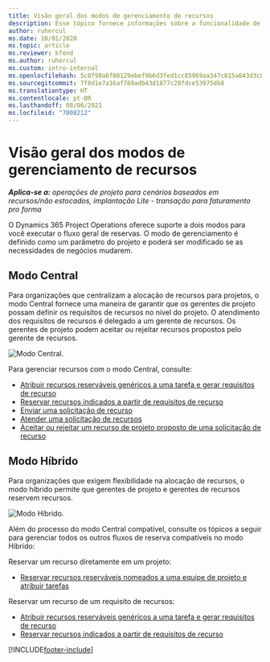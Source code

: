 ```yaml
---
title: Visão geral dos modos de gerenciamento de recursos
description: Esse tópico fornece informações sobre a funcionalidade de Gerenciamento de recursos no Dynamics 365 Project Operations.
author: ruhercul
ms.date: 10/01/2020
ms.topic: article
ms.reviewer: kfend
ms.author: ruhercul
ms.custom: intro-internal
ms.openlocfilehash: 5c0f98a6f08129ebef9b6d3fed1cc85969aa347c815a643d3c8dd639b42c0e8c
ms.sourcegitcommit: 7f8d1e7a16af769adb43d1877c28fdce53975db8
ms.translationtype: HT
ms.contentlocale: pt-BR
ms.lasthandoff: 08/06/2021
ms.locfileid: "7008212"
---
```

# <a name="resource-management-modes-overview"></a>Visão geral dos modos de gerenciamento de recursos

_**Aplica-se a:** operações de projeto para cenários baseados em recursos/não estocados, implantação Lite - transação para faturamento pro forma_


O Dynamics 365 Project Operations oferece suporte a dois modos para você executar o fluxo geral de reservas. O modo de gerenciamento é definido como um parâmetro do projeto e poderá ser modificado se as necessidades de negócios mudarem.    

## <a name="central-mode"></a>Modo Central
Para organizações que centralizam a alocação de recursos para projetos, o modo Central fornece uma maneira de garantir que os gerentes de projeto possam definir os requisitos de recursos no nível do projeto. O atendimento dos requisitos de recursos é delegado a um gerente de recursos. Os gerentes de projeto podem aceitar ou rejeitar recursos propostos pelo gerente de recursos.

![Modo Central.](./media/resource-management-central.png)

Para gerenciar recursos com o modo Central, consulte:

- [Atribuir recursos reserváveis genéricos a uma tarefa e gerar requisitos de recurso](/dynamics365/project-service/assign-generic-bookable-resource)
- [Reservar recursos indicados a partir de requisitos de recurso](/dynamics365/project-service/book-named-resource)
- [Enviar uma solicitação de recurso](/dynamics365/project-service/submit-resource-request)
- [Atender uma solicitação de recursos](/dynamics365/project-service/resource-management-fulfill-requests)
- [Aceitar ou rejeitar um recurso de projeto proposto de uma solicitação de recurso](/dynamics365/project-service/accept-reject-proposed-resource)

## <a name="hybrid-mode"></a>Modo Híbrido
Para organizações que exigem flexibilidade na alocação de recursos, o modo híbrido permite que gerentes de projeto e gerentes de recursos reservem recursos.

![Modo Híbrido.](./media/resource-management-hybrid.png)

Além do processo do modo Central compatível, consulte os tópicos a seguir para gerenciar todos os outros fluxos de reserva compatíveis no modo Híbrido:

Reservar um recurso diretamente em um projeto:
- [Reservar recursos reserváveis nomeados a uma equipe de projeto e atribuir tarefas](/dynamics365/project-service/assign-named-bookable-resource)

Reservar um recurso de um requisito de recursos:
- [Atribuir recursos reserváveis genéricos a uma tarefa e gerar requisitos de recurso](/dynamics365/project-service/assign-generic-bookable-resource)
- [Reservar recursos indicados a partir de requisitos de recurso](/dynamics365/project-service/book-named-resource)


[!INCLUDE[footer-include](../includes/footer-banner.md)]